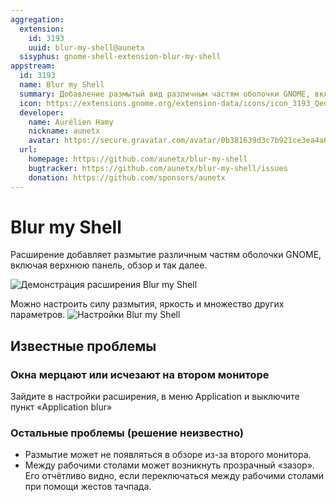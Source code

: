 ```yaml
---
aggregation:
  extension:
    id: 3193
    uuid: blur-my-shell@aunetx
  sisyphus: gnome-shell-extension-blur-my-shell
appstream:
  id: 3193
  name: Blur my Shell
  summary: Добавление размытый вид различным частям оболочки GNOME, включая верхнюю панель, док и Обзор.
  icon: https://extensions.gnome.org/extension-data/icons/icon_3193_QedHJZY.png
  developer:
    name: Aurélien Hamy
    nickname: aunetx
    avatar: https://secure.gravatar.com/avatar/0b381639d3c7b921ce3ea4a60bb79958?d=mm&s=128
  url:
    homepage: https://github.com/aunetx/blur-my-shell
    bugtracker: https://github.com/aunetx/blur-my-shell/issues
    donation: https://github.com/sponsors/aunetx
---
```


# Blur my Shell

Расширение добавляет размытие различным частям оболочки GNOME, включая верхнюю панель, обзор и так далее.

![Демонстрация расширения Blur my Shell](/blur-my-shell/blur-my-shell.png)

Можно настроить силу размытия, яркость и множество других параметров.
![Настройки Blur my Shell](/blur-my-shell/settings.png)

<!--@include: ./parts/show-install-steps.md-->
<!--@include: ./parts/install-from-repository.md-->

## Известные проблемы

### Окна мерцают или исчезают на втором мониторе

Зайдите в настройки расширения, в меню Application и выключите пункт «Application blur»

### Остальные проблемы (решение неизвестно)

- Размытие может не появляться в обзоре из-за второго монитора.
- Между рабочими столами может возникнуть прозрачный «зазор». Его отчётливо видно, если переключаться между рабочими столами при помощи жестов тачпада.
